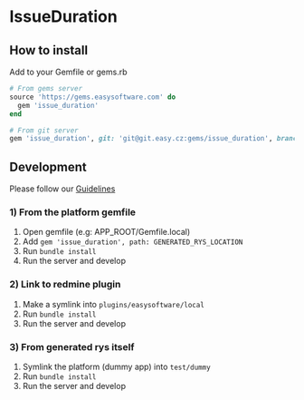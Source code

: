# IssueDuration

<!--
  -- Replace for true repository location
  --
[![coverage report](https://git.easy.cz/platform-2.0/features/issue_duration/badges/master/coverage.svg)](https://git.easy.cz/platform-2.0/features/issue_duration/commits/master)
  --
-->

## How to install

Add to your Gemfile or gems.rb

```ruby
# From gems server
source 'https://gems.easysoftware.com' do
  gem 'issue_duration'
end

# From git server
gem 'issue_duration', git: 'git@git.easy.cz:gems/issue_duration', branch: 'master'
```

## Development

Please follow our [Guidelines](https://git.easy.cz/external/guidelines/wikis/home)

### 1) From the platform gemfile

1. Open gemfile (e.g: APP_ROOT/Gemfile.local)
2. Add `gem 'issue_duration', path: GENERATED_RYS_LOCATION`
3. Run `bundle install`
4. Run the server and develop

### 2) Link to redmine plugin

1. Make a symlink into `plugins/easysoftware/local`
2. Run `bundle install`
3. Run the server and develop

### 3) From generated rys itself

1. Symlink the platform (dummy app) into `test/dummy`
2. Run `bundle install`
3. Run the server and develop

